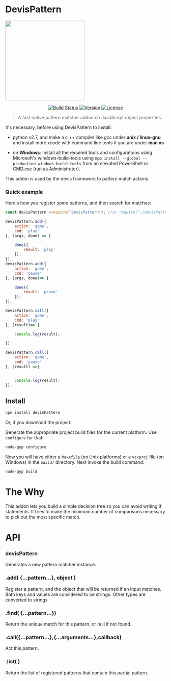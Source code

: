 # DevisPattern

<img src="https://d13yacurqjgara.cloudfront.net/users/506824/screenshots/1824942/d.gif" width="250"/>


<p align="center">
  <a href="https://circleci.com/gh/Devisjs/devis/tree/master"><img src="https://img.shields.io/circleci/project/Devisjs/devisPattern/master.svg" alt="Build Status"></a>
  <a href="https://www.npmjs.com/package/devisPattern"><img src="https://img.shields.io/npm/v/devisPattern.svg" alt="Version"></a>
  <a href="https://www.npmjs.com/package/devisPattern"><img src="https://img.shields.io/npm/l/devisPattern.svg" alt="License"></a>
  <br>

</p>

>A fast native pattern matcher addon on JavaScript object properties.

It's necessary, before using DevisPattern to install:
* python v2.7, and make a c ++ compiler like gcc under **unix / linux-gnu** and install more xcode with command line tools if you are under **mac os**

* on **Windows**: Install all the required tools and configurations using Microsoft's windows-build-tools using ```npm install --global --production windows-build-tools``` from an elevated PowerShell or CMD.exe (run as Administrator).

This addon is used by the devis framework to pattern match actions.

### Quick example
Here's how you register some patterns, and then search for matches:

```JavaScript
const devisPattern =require("devisPattern"); //or require("./devisPattern/devisPattern"); if you download the project 

devisPattern.add({
    action: 'game',
    cmd: 'play'
}, (args, done) => {

    done({
        result: 'play'
    });
});
devisPattern.add({
    action: 'game',
    cmd: 'pause'
}, (args, done)=> {

    done({
        result: 'pause'
    });
});

devisPattern.call({
    action: 'game',
    cmd: 'play'
}, (result)=> {

    console.log(result);

});

devisPattern.call({
    action: 'game',
    cmd: 'pause'
}, (result) =>{


    console.log(result);
});

```

## Install

```sh
npm install devisPattern
```
Or, if you download the project:

Generate the appropriate project build files for the current platform. Use `configure` for that:
```sh
node-gyp configure
```
Now you will have either a `Makefile` (on Unix platforms) or a `vcxproj` file (on Windows) in the `build/` directory. Next invoke the build command:
```sh
node-gyp build
```
# The Why

This addon lets you build a simple decision tree so you can avoid writing if statements. It tries to make the minimum number of comparisons necessary to pick out the most specific match.

# API

### devisPattern

Generates a new pattern matcher instance. 


### .add( {...pattern...}, object )

Register a pattern, and the object that will be returned if an input
matches.  Both keys and values are considered to be strings. Other
types are converted to strings.

### .find( {...pattern...})

Return the unique match for this pattern, or null if not found. 

### .call({...pattern...},{...arguments...},callback)

Act this pattern.

### .list( )

Return the list of registered patterns that contain this partial
pattern.
